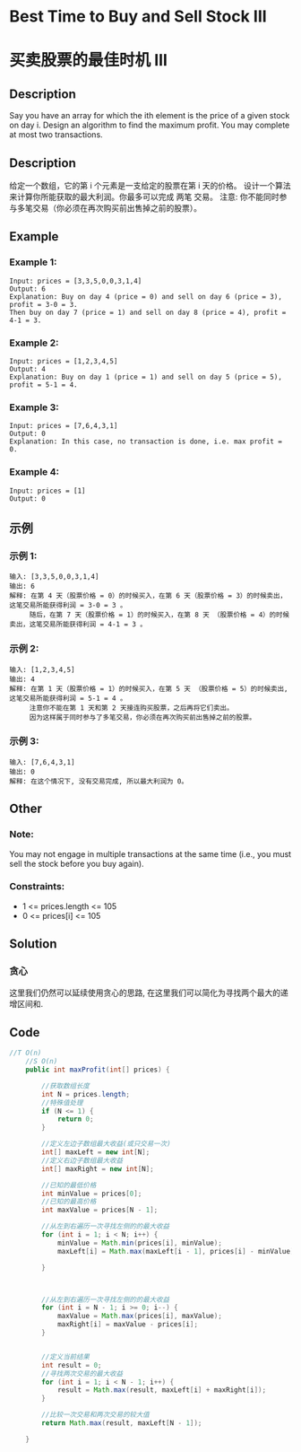 # Best Time to Buy and Sell Stock III
# 买卖股票的最佳时机 III

## Description
Say you have an array for which the ith element is the price of a given stock on day i.
Design an algorithm to find the maximum profit. You may complete at most two transactions.

## Description
给定一个数组，它的第 i 个元素是一支给定的股票在第 i 天的价格。
设计一个算法来计算你所能获取的最大利润。你最多可以完成 两笔 交易。
注意: 你不能同时参与多笔交易（你必须在再次购买前出售掉之前的股票）。

## Example
### Example 1:
    Input: prices = [3,3,5,0,0,3,1,4]
    Output: 6
    Explanation: Buy on day 4 (price = 0) and sell on day 6 (price = 3), profit = 3-0 = 3.
    Then buy on day 7 (price = 1) and sell on day 8 (price = 4), profit = 4-1 = 3.

### Example 2:
    Input: prices = [1,2,3,4,5]
    Output: 4
    Explanation: Buy on day 1 (price = 1) and sell on day 5 (price = 5), profit = 5-1 = 4.

### Example 3:
    Input: prices = [7,6,4,3,1]
    Output: 0
    Explanation: In this case, no transaction is done, i.e. max profit = 0.

### Example 4:
    Input: prices = [1]
    Output: 0

## 示例
### 示例 1:
    输入: [3,3,5,0,0,3,1,4]
    输出: 6
    解释: 在第 4 天（股票价格 = 0）的时候买入，在第 6 天（股票价格 = 3）的时候卖出，这笔交易所能获得利润 = 3-0 = 3 。
         随后，在第 7 天（股票价格 = 1）的时候买入，在第 8 天 （股票价格 = 4）的时候卖出，这笔交易所能获得利润 = 4-1 = 3 。

### 示例 2:
    输入: [1,2,3,4,5]
    输出: 4
    解释: 在第 1 天（股票价格 = 1）的时候买入，在第 5 天 （股票价格 = 5）的时候卖出, 这笔交易所能获得利润 = 5-1 = 4 。   
         注意你不能在第 1 天和第 2 天接连购买股票，之后再将它们卖出。   
         因为这样属于同时参与了多笔交易，你必须在再次购买前出售掉之前的股票。

### 示例 3:
    输入: [7,6,4,3,1] 
    输出: 0 
    解释: 在这个情况下, 没有交易完成, 所以最大利润为 0。

## Other
### Note: 
You may not engage in multiple transactions at the same time (i.e., you must sell the stock before you buy again).



### Constraints:
* 1 <= prices.length <= 105
* 0 <= prices[i] <= 105



## Solution
### 贪心
这里我们仍然可以延续使用贪心的思路, 在这里我们可以简化为寻找两个最大的递增区间和.


## Code 

```java
//T O(n)
    //S O(n)
    public int maxProfit(int[] prices) {

        //获取数组长度
        int N = prices.length;
        //特殊值处理
        if (N <= 1) {
            return 0;
        }

        //定义左边子数组最大收益(或只交易一次)
        int[] maxLeft = new int[N];
        //定义右边子数组最大收益
        int[] maxRight = new int[N];

        //已知的最低价格
        int minValue = prices[0];
        //已知的最高价格
        int maxValue = prices[N - 1];

        //从左到右遍历一次寻找左侧的的最大收益
        for (int i = 1; i < N; i++) {
            minValue = Math.min(prices[i], minValue);
            maxLeft[i] = Math.max(maxLeft[i - 1], prices[i] - minValue);

        }



        //从左到右遍历一次寻找左侧的的最大收益
        for (int i = N - 1; i >= 0; i--) {
            maxValue = Math.max(prices[i], maxValue);
            maxRight[i] = maxValue - prices[i];
        }


        //定义当前结果
        int result = 0;
        //寻找两次交易的最大收益
        for (int i = 1; i < N - 1; i++) {
            result = Math.max(result, maxLeft[i] + maxRight[i]);
        }

        //比较一次交易和两次交易的较大值
        return Math.max(result, maxLeft[N - 1]);

    }
```